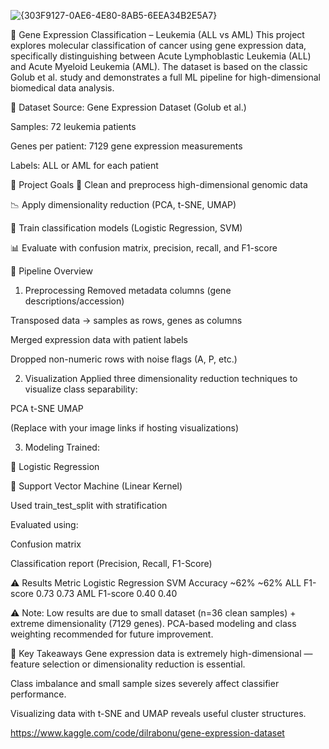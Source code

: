 
![{303F9127-0AE6-4E80-8AB5-6EEA34B2E5A7}](https://github.com/user-attachments/assets/61762649-9a31-4a77-975a-8bcdd3dd63c1)

🧬 Gene Expression Classification – Leukemia (ALL vs AML)
This project explores molecular classification of cancer using gene expression data, specifically distinguishing between Acute Lymphoblastic Leukemia (ALL) and Acute Myeloid Leukemia (AML). The dataset is based on the classic Golub et al. study and demonstrates a full ML pipeline for high-dimensional biomedical data analysis.

📁 Dataset
Source: Gene Expression Dataset (Golub et al.)

Samples: 72 leukemia patients

Genes per patient: 7129 gene expression measurements

Labels: ALL or AML for each patient

🎯 Project Goals
🧼 Clean and preprocess high-dimensional genomic data

📉 Apply dimensionality reduction (PCA, t-SNE, UMAP)

🧪 Train classification models (Logistic Regression, SVM)

📊 Evaluate with confusion matrix, precision, recall, and F1-score

🔬 Pipeline Overview
1. Preprocessing
Removed metadata columns (gene descriptions/accession)

Transposed data → samples as rows, genes as columns

Merged expression data with patient labels

Dropped non-numeric rows with noise flags (A, P, etc.)

2. Visualization
Applied three dimensionality reduction techniques to visualize class separability:

PCA	t-SNE	UMAP
		

(Replace with your image links if hosting visualizations)

3. Modeling
Trained:

🔹 Logistic Regression

🔸 Support Vector Machine (Linear Kernel)

Used train_test_split with stratification

Evaluated using:

Confusion matrix

Classification report (Precision, Recall, F1-Score)

⚠️ Results
Metric	Logistic Regression	SVM
Accuracy	~62%	~62%
ALL F1-score	0.73	0.73
AML F1-score	0.40	0.40

⚠️ Note: Low results are due to small dataset (n=36 clean samples) + extreme dimensionality (7129 genes). PCA-based modeling and class weighting recommended for future improvement.

📌 Key Takeaways
Gene expression data is extremely high-dimensional — feature selection or dimensionality reduction is essential.

Class imbalance and small sample sizes severely affect classifier performance.

Visualizing data with t-SNE and UMAP reveals useful cluster structures.


https://www.kaggle.com/code/dilrabonu/gene-expression-dataset
